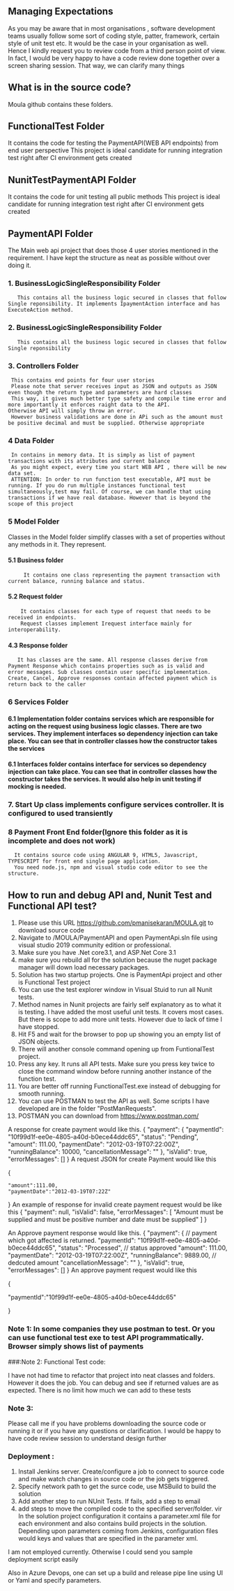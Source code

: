 
## Managing Expectations
 
As you may be aware that in most organisations , software development teams usually follow some sort of coding style, patter, framework, certain style of unit test etc. 
It would be the case in your organisation as well.
Hence I kindly request you to review code from a third person point of view.
In fact, I would be very happy to have a code review done together over a screen sharing session. That way, we can clarify  many things
 
## What is in the source code?
 
Moula github contains these folders.
 
## FunctionalTest Folder
  It contains the code for testing the PaymentAPI(WEB API endpoints) from end user perspective
  This project is ideal candidate for running integration test right after CI environment gets created

## NunitTestPaymentAPI Folder
  It contains the code for unit testing  all public methods 
  This project is ideal candidate for running integration test right after CI environment gets created

## PaymentAPI Folder
  The Main web api project that does those 4 user stories mentioned in the requirement.
  I have kept the structure as neat as possible without over doing it.
  
  ### 1. BusinessLogicSingleResponsibility Folder
       This contains all the business logic secured in classes that follow Single reponsibility. It implements IpaymentAction interface and has ExecuteAction method. 
  ### 2. BusinessLogicSingleResponsibility Folder
       This contains all the business logic secured in classes that follow Single reponsibility
  ### 3. Controllers Folder
     This contains end points for four user stories
     Please note that server receives input as JSON and outputs as JSON even though the return type and parameters are hard classes
     This way, it gives much better type safety and compile time error and more importantly it enforces raight data to the API.              Otherwise API will simply throw an error. 
     However business validations are done in APi such as the amount must be positive decimal and must be supplied. Otherwise appropriate   
  ### 4 Data Folder
     In contains in memory data. It is simply as list of payment transactions with its attributes and current balance
     As you might expect, every time you start WEB API , there will be new data set.
     ATTENTION: In order to run function test executable, API must be running. If you do run multiple instances functional test              simultaneously,test may fail. Of course, we can handle that using transactions if we have real database. However that is beyond the      scope of this project  
 ### 5 Model Folder
 Classes in the Model folder simplify classes with a set of properties without any methods in it. They represent. 
#### 5.1  Business folder 
         It contains one class representing the payment transaction with current balance, running balance and status.
#### 5.2 Request folder
        It contains classes for each type of request that needs to be received in endpoints.
        Request classes implement Irequest interface mainly for interoperability.
#### 4.3 Response folder
       It has classes are the same. All response classes derive from Payment Response which contains properties such as is valid and            error messages. Sub classes contain user specific implementation. Create, Cancel, Approve responses contain affected payment which is return back to the caller

### 6 Services Folder
#### 6.1  Implementation folder contains services which are responsible for acting on the request using business logic classes. There are two services. They implement interfaces so dependency injection can take place. You can see that in controller classes how the constructor takes the services
#### 6.1   Interfaces folder contains interface for services so dependency injection can take place. You can see that in controller classes how the constructor takes the services. It would also help in unit testing if mocking is needed.

### 7. Start Up class implements configure services controller. It is configured to used transiently

### 8 Payment Front End folder(Ignore this folder as it is incomplete and does not work)
      It contains source code using ANGULAR 9, HTML5, Javascript, TYPESCRIPT for front end single page application.
      You need node.js, npm and visual studio code editor to see the structure.
      

## How to run and debug  API and, Nunit Test and Functional API test?
 
1. Please use this URL https://github.com/pmanisekaran/MOULA.git to download source code
2. Navigate to /MOULA/PaymentAPI and open PaymentApi.sln file using visual studio 2019 community edition or professional.
3. Make sure you have .Net core3.1, and ASP.Net Core 3.1
4. make sure you rebuild all for the solution because the nuget package manager will down load necessary packages.
5. Solution has two startup projects. One is PaymentApi project and other is Functional Test project
6. You can use the test explorer window in Visual Stuid to run all Nunit tests. 
7. Method names in Nunit projects are fairly self explanatory as to what it is testing. I have added the most useful unit tests. It covers most cases. But there is scope to add more unit tests. However due to lack of time I have stopped. 
8. Hit F5 and wait for the browser to pop up showing you an empty list of JSON objects.
9. There will another console command opening up from FuntionalTest project.
10. Press any key. It runs all API tests. Make sure you press key twice to close the command window before running another instance of the function test.
11. You are better off running FunctionalTest.exe instead of debugging for smooth running.
12. You can use POSTMAN to test the API as well. Some scripts I have developed are in the folder "PostManRequests".
13. POSTMAN you can download from https://www.postman.com/

A response for create payment would like this.
{
    "payment": {
        "paymentId": "10f99d1f-ee0e-4805-a40d-b0ece44ddc65",
        "status": "Pending",
        "amount": 111.00,
        "paymentDate": "2012-03-19T07:22:00Z",
        "runningBalance": 10000,
        "cancellationMessage": ""
    },
    "isValid": true,
    "errorMessages": []
}
A request JSON for create Payment would like this

{

    "amount":111.00,
    "paymentDate":"2012-03-19T07:22Z"
    

}
An example of response for invalid create payment request would be like this
{
    "payment": null,
    "isValid": false,
    "errorMessages": [
        "Amount must be supplied and must be positive number and date must be supplied"
    ]
}

An Approve payment response would like this.
{
    "payment": { // payment which got affected is returned.
        "paymentId": "10f99d1f-ee0e-4805-a40d-b0ece44ddc65",
        "status": "Processed", // status approved
        "amount": 111.00,
        "paymentDate": "2012-03-19T07:22:00Z",
        "runningBalance": 9889.00, // dedcuted amount
        "cancellationMessage": ""
    },
    "isValid": true,
    "errorMessages": []
}
An approve payment request would like this

{

   "paymentId":"10f99d1f-ee0e-4805-a40d-b0ece44ddc65"

}

### Note 1: In some companies they use postman to test. Or you can use functional test exe to test API programmatically. Browser simply shows list of payments
 
###:Note 2: Functional Test code:
 
I have not had time to refactor that project into neat classes and folders. However it does the job. You can debug and see if returned values are as expected. There is no limit how much we can add to these tests
 
### Note 3:
Please call me if you have problems downloading the source code or running it or if you have any questions or clarification.
I would be happy to have code review session to understand design further

### Deployment : 
1. Install Jenkins server. Create/configure a job to connect to source code and make watch changes in source code or the job gets triggered.
2. Specify network path to get the surce code, use MSBuild to build the solution 
3. Add another step to run NUnit Tests. If fails, add a step to email
4. add steps to move the compiled code to the specified server/folder. 
vir
In the solution project configuration it contains a parameter.xml file  for each environment and also contains build projects in the  solution. Depending upon parameters coming from Jenkins, configuration files would keys and values that are specified in the parameter xml.
 
I am not employed currently. Otherwise I could send you sample deployment script easily
 
Also in Azure Devops, one can set up a build and release pipe line using UI or Yaml and specify parameters. 

